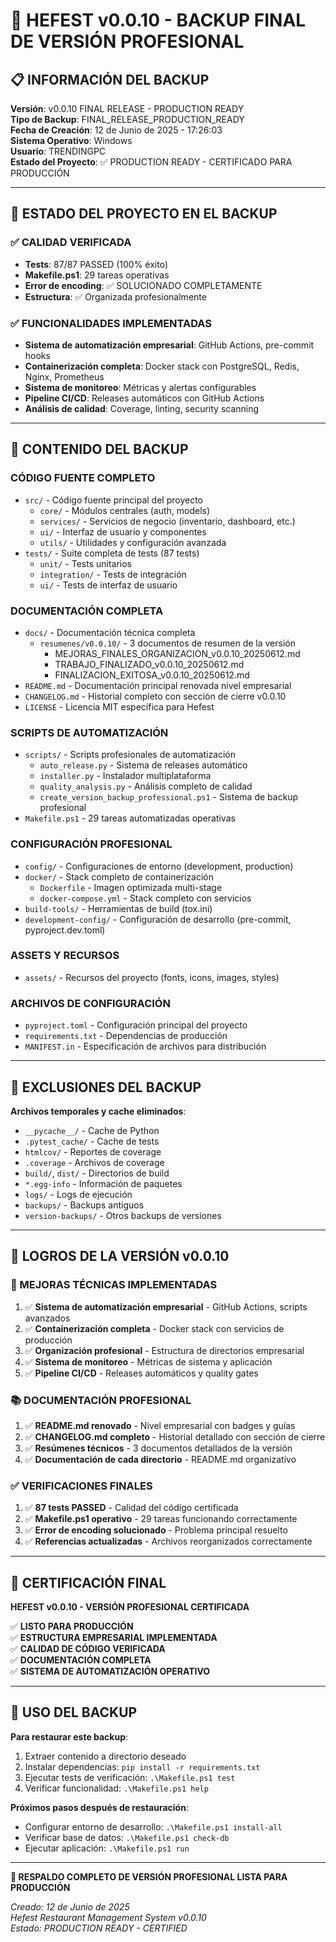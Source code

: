 # 🎉 HEFEST v0.0.10 - BACKUP FINAL DE VERSIÓN PROFESIONAL

## 📋 INFORMACIÓN DEL BACKUP

**Versión**: v0.0.10 FINAL RELEASE - PRODUCTION READY  
**Tipo de Backup**: FINAL_RELEASE_PRODUCTION_READY  
**Fecha de Creación**: 12 de Junio de 2025 - 17:26:03  
**Sistema Operativo**: Windows  
**Usuario**: TRENDINGPC  
**Estado del Proyecto**: ✅ PRODUCTION READY - CERTIFICADO PARA PRODUCCIÓN

---

## 🎯 ESTADO DEL PROYECTO EN EL BACKUP

### ✅ **CALIDAD VERIFICADA**
- **Tests**: 87/87 PASSED (100% éxito)
- **Makefile.ps1**: 29 tareas operativas
- **Error de encoding**: ✅ SOLUCIONADO COMPLETAMENTE
- **Estructura**: ✅ Organizada profesionalmente

### ✅ **FUNCIONALIDADES IMPLEMENTADAS**
- **Sistema de automatización empresarial**: GitHub Actions, pre-commit hooks
- **Containerización completa**: Docker stack con PostgreSQL, Redis, Nginx, Prometheus
- **Sistema de monitoreo**: Métricas y alertas configurables
- **Pipeline CI/CD**: Releases automáticos con GitHub Actions
- **Análisis de calidad**: Coverage, linting, security scanning

---

## 📂 CONTENIDO DEL BACKUP

### **CÓDIGO FUENTE COMPLETO**
- `src/` - Código fuente principal del proyecto
  - `core/` - Módulos centrales (auth, models)
  - `services/` - Servicios de negocio (inventario, dashboard, etc.)
  - `ui/` - Interfaz de usuario y componentes
  - `utils/` - Utilidades y configuración avanzada
- `tests/` - Suite completa de tests (87 tests)
  - `unit/` - Tests unitarios
  - `integration/` - Tests de integración
  - `ui/` - Tests de interfaz de usuario

### **DOCUMENTACIÓN COMPLETA**
- `docs/` - Documentación técnica completa
  - `resumenes/v0.0.10/` - 3 documentos de resumen de la versión
    - MEJORAS_FINALES_ORGANIZACION_v0.0.10_20250612.md
    - TRABAJO_FINALIZADO_v0.0.10_20250612.md
    - FINALIZACION_EXITOSA_v0.0.10_20250612.md
- `README.md` - Documentación principal renovada nivel empresarial
- `CHANGELOG.md` - Historial completo con sección de cierre v0.0.10
- `LICENSE` - Licencia MIT específica para Hefest

### **SCRIPTS DE AUTOMATIZACIÓN**
- `scripts/` - Scripts profesionales de automatización
  - `auto_release.py` - Sistema de releases automático
  - `installer.py` - Instalador multiplataforma
  - `quality_analysis.py` - Análisis completo de calidad
  - `create_version_backup_professional.ps1` - Sistema de backup profesional
- `Makefile.ps1` - 29 tareas automatizadas operativas

### **CONFIGURACIÓN PROFESIONAL**
- `config/` - Configuraciones de entorno (development, production)
- `docker/` - Stack completo de containerización
  - `Dockerfile` - Imagen optimizada multi-stage
  - `docker-compose.yml` - Stack completo con servicios
- `build-tools/` - Herramientas de build (tox.ini)
- `development-config/` - Configuración de desarrollo (pre-commit, pyproject.dev.toml)

### **ASSETS Y RECURSOS**
- `assets/` - Recursos del proyecto (fonts, icons, images, styles)

### **ARCHIVOS DE CONFIGURACIÓN**
- `pyproject.toml` - Configuración principal del proyecto
- `requirements.txt` - Dependencias de producción
- `MANIFEST.in` - Especificación de archivos para distribución

---

## 🚫 EXCLUSIONES DEL BACKUP

**Archivos temporales y cache eliminados**:
- `__pycache__/` - Cache de Python
- `.pytest_cache/` - Cache de tests
- `htmlcov/` - Reportes de coverage
- `.coverage` - Archivos de coverage
- `build/`, `dist/` - Directorios de build
- `*.egg-info` - Información de paquetes
- `logs/` - Logs de ejecución
- `backups/` - Backups antiguos
- `version-backups/` - Otros backups de versiones

---

## 🎯 LOGROS DE LA VERSIÓN v0.0.10

### **🔧 MEJORAS TÉCNICAS IMPLEMENTADAS**
1. ✅ **Sistema de automatización empresarial** - GitHub Actions, scripts avanzados
2. ✅ **Containerización completa** - Docker stack con servicios de producción
3. ✅ **Organización profesional** - Estructura de directorios empresarial
4. ✅ **Sistema de monitoreo** - Métricas de sistema y aplicación
5. ✅ **Pipeline CI/CD** - Releases automáticos y quality gates

### **📚 DOCUMENTACIÓN PROFESIONAL**
1. ✅ **README.md renovado** - Nivel empresarial con badges y guías
2. ✅ **CHANGELOG.md completo** - Historial detallado con sección de cierre
3. ✅ **Resúmenes técnicos** - 3 documentos detallados de la versión
4. ✅ **Documentación de cada directorio** - README.md organizativo

### **✅ VERIFICACIONES FINALES**
1. ✅ **87 tests PASSED** - Calidad del código certificada
2. ✅ **Makefile.ps1 operativo** - 29 tareas funcionando correctamente
3. ✅ **Error de encoding solucionado** - Problema principal resuelto
4. ✅ **Referencias actualizadas** - Archivos reorganizados correctamente

---

## 🎉 CERTIFICACIÓN FINAL

**HEFEST v0.0.10 - VERSIÓN PROFESIONAL CERTIFICADA**

✅ **LISTO PARA PRODUCCIÓN**  
✅ **ESTRUCTURA EMPRESARIAL IMPLEMENTADA**  
✅ **CALIDAD DE CÓDIGO VERIFICADA**  
✅ **DOCUMENTACIÓN COMPLETA**  
✅ **SISTEMA DE AUTOMATIZACIÓN OPERATIVO**  

---

## 🚀 USO DEL BACKUP

**Para restaurar este backup**:
1. Extraer contenido a directorio deseado
2. Instalar dependencias: `pip install -r requirements.txt`
3. Ejecutar tests de verificación: `.\Makefile.ps1 test`
4. Verificar funcionalidad: `.\Makefile.ps1 help`

**Próximos pasos después de restauración**:
- Configurar entorno de desarrollo: `.\Makefile.ps1 install-all`
- Verificar base de datos: `.\Makefile.ps1 check-db`
- Ejecutar aplicación: `.\Makefile.ps1 run`

---

**🎯 RESPALDO COMPLETO DE VERSIÓN PROFESIONAL LISTA PARA PRODUCCIÓN**

*Creado: 12 de Junio de 2025*  
*Hefest Restaurant Management System v0.0.10*  
*Estado: PRODUCTION READY - CERTIFIED*
